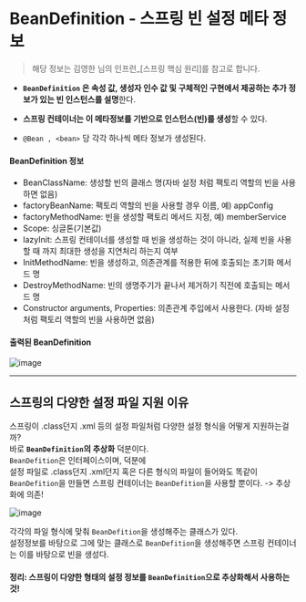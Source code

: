 # BeanDefinition - 스프링 빈 설정 메타 정보
> 해당 정보는 김영한 님의 인프런_[스프링 핵심 원리]를 참고로 합니다.   
  
    
    
* **`BeanDefinition` 은 속성 값, 생성자 인수 값 및 구체적인 구현에서 제공하는 
추가 정보가 있는 빈 인스턴스를 설명**한다.

* **스프링 컨테이너는 이 메타정보를 기반으로 인스턴스(빈)를 생성**할 수 있다.
* `@Bean , <bean>` 당 각각 하나씩 메타 정보가 생성된다.

#### BeanDefinition 정보 ####
* BeanClassName: 생성할 빈의 클래스 명(자바 설정 처럼 팩토리 역할의 빈을 사용하면 없음)
* factoryBeanName: 팩토리 역할의 빈을 사용할 경우 이름, 예) appConfig
* factoryMethodName: 빈을 생성할 팩토리 메서드 지정, 예) memberService
* Scope: 싱글톤(기본값)
* lazyInit: 스프링 컨테이너를 생성할 때 빈을 생성하는 것이 아니라, 실제 빈을 사용할 때 까지 최대한
생성을 지연처리 하는지 여부
* InitMethodName: 빈을 생성하고, 의존관계를 적용한 뒤에 호출되는 초기화 메서드 명
* DestroyMethodName: 빈의 생명주기가 끝나서 제거하기 직전에 호출되는 메서드 명
* Constructor arguments, Properties: 의존관계 주입에서 사용한다. (자바 설정 처럼 팩토리
역할의 빈을 사용하면 없음)

#### 출력된 BeanDefinition ####
![image](https://user-images.githubusercontent.com/108853290/183242752-aceeb176-926d-4cd8-98f3-514ff617548b.png)



------------------------------------------------------
## 스프링의 다양한 설정 파일 지원 이유 ##

스프링이 .class던지 .xml 등의 설정 파일처럼 다양한 설정 형식을 어떻게 지원하는걸까?   
바로 **`BeanDefinition`의 추상화** 덕분이다.   
`BeanDefition`은 인터페이스이며, 덕분에   
설정 파일로 .class던지 .xml던지 혹은 다른 형식의 파일이 들어와도 똑같이 `BeanDefition`을 만들면
스프링 컨테이너는 `BeanDefition`을 사용할 뿐이다.  -> 추상화에 의존!
  
  
![image](https://user-images.githubusercontent.com/108853290/183241672-09fe5149-6fad-4876-b658-6caefb0bf459.png)
   
각각의 파일 형식에 맞춰 `BeanDefition`을 생성해주는 클래스가 있다.   
설정정보를 바탕으로 그에 맞는 클래스로 `BeanDefition`을 생성해주면 스프링 컨테이너는 이를 바탕으로 빈을 생성다.

#### 정리: 스프링이 다양한 형태의 설정 정보를 `BeanDefinition`으로 추상화해서 사용하는것! ####
